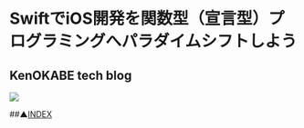 # SwiftでiOS開発を関数型（宣言型）プログラミングへパラダイムシフトしよう

## KenOKABE tech blog

![](http://localhost:18080/contents/entries/entry20140130/img/smooth-operator-navy.png)



##▲[INDEX](/contents/entries/entry0/entry.html)
